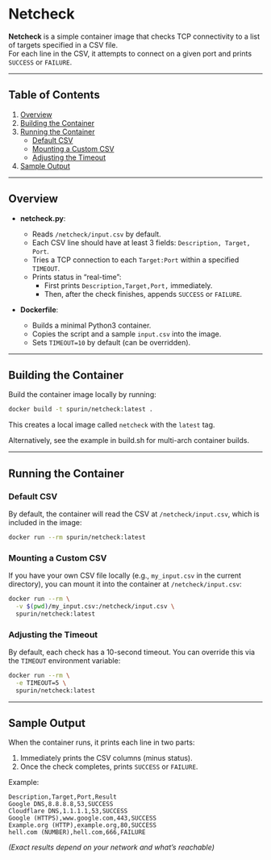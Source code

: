 # Netcheck

**Netcheck** is a simple container image that checks TCP connectivity to a list of targets specified in a CSV file.  
For each line in the CSV, it attempts to connect on a given port and prints `SUCCESS` or `FAILURE`.

---

## Table of Contents

1. [Overview](#overview)
2. [Building the Container](#building-the-container)
3. [Running the Container](#running-the-container)
    - [Default CSV](#default-csv)
    - [Mounting a Custom CSV](#mounting-a-custom-csv)
    - [Adjusting the Timeout](#adjusting-the-timeout)
4. [Sample Output](#sample-output)

---

## Overview

- **netcheck.py**:
  - Reads `/netcheck/input.csv` by default.
  - Each CSV line should have at least 3 fields: `Description, Target, Port`.
  - Tries a TCP connection to each `Target:Port` within a specified `TIMEOUT`.
  - Prints status in “real-time”:
    - First prints `Description,Target,Port,` immediately.
    - Then, after the check finishes, appends `SUCCESS` or `FAILURE`.

- **Dockerfile**:
  - Builds a minimal Python3 container.
  - Copies the script and a sample `input.csv` into the image.
  - Sets `TIMEOUT=10` by default (can be overridden).

---

## Building the Container

Build the container image locally by running:

```bash
docker build -t spurin/netcheck:latest .
```

This creates a local image called `netcheck` with the `latest` tag.

Alternatively, see the example in build.sh for multi-arch container builds.

---

## Running the Container

### Default CSV

By default, the container will read the CSV at `/netcheck/input.csv`, which is included in the image:

```bash
docker run --rm spurin/netcheck:latest
```

### Mounting a Custom CSV

If you have your own CSV file locally (e.g., `my_input.csv` in the current directory), you can mount it into the container at `/netcheck/input.csv`:

```bash
docker run --rm \
  -v $(pwd)/my_input.csv:/netcheck/input.csv \
  spurin/netcheck:latest
```

### Adjusting the Timeout

By default, each check has a 10-second timeout. You can override this via the `TIMEOUT` environment variable:

```bash
docker run --rm \
  -e TIMEOUT=5 \
  spurin/netcheck:latest
```

---

## Sample Output

When the container runs, it prints each line in two parts:

1. Immediately prints the CSV columns (minus status).
2. Once the check completes, prints `SUCCESS` or `FAILURE`.

Example:

```text
Description,Target,Port,Result
Google DNS,8.8.8.8,53,SUCCESS
Cloudflare DNS,1.1.1.1,53,SUCCESS
Google (HTTPS),www.google.com,443,SUCCESS
Example.org (HTTP),example.org,80,SUCCESS
hell.com (NUMBER),hell.com,666,FAILURE
```

*(Exact results depend on your network and what’s reachable)*
